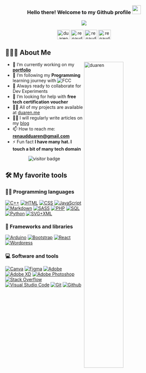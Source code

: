 <h3 align="center">
  Hello there! Welcome to my Github profile
  <img src="https://media.giphy.com/media/hvRJCLFzcasrR4ia7z/giphy.gif" width="28">
</h3>

<p align="center">
  <img src="https://readme-typing-svg.herokuapp.com?font=montserat&color=%2336BCF7&lines=I'm+Renaud+Ahouansou;But+you+can+call+me+%40duaren;I'm+Junior+FrontEnd+Developer;Recent+Focus+on+IT+Support;Also+interested+in+Cloud+Computing;Always+learning+new+things">
</p>

<p align="center">
<a href="https://codepen.io/duaren" target="blank"><img align="center" src="https://raw.githubusercontent.com/rahuldkjain/github-profile-readme-generator/master/src/images/icons/Social/codepen.svg" alt="duaren" height="30" width="40" /></a>
<a href="https://twitter.com/renauduaren" target="blank"><img align="center" src="https://raw.githubusercontent.com/rahuldkjain/github-profile-readme-generator/master/src/images/icons/Social/twitter.svg" alt="renauduaren" height="30" width="40" /></a>
<a href="https://linkedin.com/in/renaud-ahouansou" target="blank"><img align="center" src="https://raw.githubusercontent.com/rahuldkjain/github-profile-readme-generator/master/src/images/icons/Social/linked-in-alt.svg" alt="renaudahouansou" height="30" width="40" /></a>
<a href="https://instagram.com/renaud_duaren" target="blank"><img align="center" src="https://raw.githubusercontent.com/rahuldkjain/github-profile-readme-generator/master/src/images/icons/Social/instagram.svg" alt="renaud_duaren" height="30" width="40" /></a>
</p>


## 👨🏻‍💻 About Me
 <img align="right" width="50%" src="https://github-readme-stats.vercel.app/api?username=duaren&show_icons=true&locale=en" alt="duaren"/>

- 🔭 I’m currently working on  my [**portfolio**](https://duaren.github.io)
- 🌱 I’m following my **Programming** learning journey  with ![FCC](https://img.shields.io/badge/freecodecamp-27273D?logo=freecodecamp&logoColor=white)
- 🚀 Always ready to collaborate for Dev Experiments
- 🤝 I’m looking for help with **free tech certification voucher**
- 👨‍💻 All of my projects are available at [duaren.me](https://duaren.me)
- ✍🏾 I will regularly write articles on my [blog](https://duaren.me/blog)
- 📫 How to reach me: [**renaudduaren@gmail.com**](mailto:[**renaudduaren@gmail.com)
- ⚡ Fun fact **I have many hat. I touch a bit of many tech domain**

<p  align="center">
  <!--<img src="https://visitor-badge.glitch.me/badge?page_id=duaren.visitor-badge" alt="visitor badge"/> -->
  <!-- <img src="https://visitor-badges.glitch.me?username=duaren&repo=visitor-badge&style=for-the-badge&contentType=svg" alt="visitor badge"/> -->
  <img src="https://visitor-badge.laobi.icu/badge?page_id=duaren.duaren" alt="visitor badge"/>
</p>



## 🛠️ My favorite tools

### 👨‍💻 Programming languages
<p>
  <a href="https://github.com/search?q=user%3Aduaren+language%3Acpp"><img alt="C++" src="https://custom-icon-badges.herokuapp.com/badge/C++-9C033A.svg?logo=cpp2&logoColor=white"></a>
  <a href="https://github.com/search?q=user%3Aduaren+language%3Ahtml"><img alt="HTML" src="https://img.shields.io/badge/HTML-E34F26.svg?logo=html5&logoColor=white"></a>
  <a href="https://github.com/search?q=user%3Aduaren+language%3Acss"><img alt="CSS" src="https://img.shields.io/badge/CSS-1572B6.svg?logo=css3&logoColor=white"></a>
  <a href="https://github.com/search?q=user%3Aduaren+language%3Ajavascript"><img alt="JavaScript" src="https://img.shields.io/badge/JavaScript-F7DF1E.svg?logo=javascript&logoColor=black"></a>
  <a href="https://github.com/search?q=user%3Aduaren+language%3Amarkdown"><img alt="Markdown" src="https://img.shields.io/badge/Markdown-000000.svg?logo=markdown&logoColor=white"></a>
  <a href="https://github.com/search?q=user%3Aduaren+language%3Asass"><img alt="SASS" src="https://img.shields.io/badge/Sass-hotpink.svg?logo=SASS&logoColor=white"></a>
  <a href="https://github.com/search?q=user%3Aduaren+language%3Aphp"><img alt="PHP" src="https://img.shields.io/badge/PHP-777BB4.svg?logo=php&logoColor=white"></a>
  <a href="https://github.com/search?q=user%3Aduaren+language%3Asql"><img alt="SQL" src="https://custom-icon-badges.herokuapp.com/badge/SQL-025E8C.svg?logo=database&logoColor=white"></a>
  <a href="https://github.com/search?q=user%3Aduaren+language%3Apython"><img alt="Python" src="https://img.shields.io/badge/Python-14354C.svg?logo=python&logoColor=white"></a>
  <a href="https://github.com/search?q=user%3Aduaren+language%3Asvg"><img alt="SVG+XML" src="https://img.shields.io/badge/SVG%2BXML-e0982c.svg?logo=svg&logoColor=white"></a>

</p>
  
### 🧰 Frameworks and libraries
<p>
    <a href="#"><img alt="Arduino" src="https://img.shields.io/badge/-Arduino-00979D?logo=Arduino&logoColor=white"></a>
    <a href="#"><img alt="Bootstrap" src="https://img.shields.io/badge/Bootstrap-7952B3.svg?logo=bootstrap&logoColor=white"></a>
    <a href="#"><img alt="React" src="https://img.shields.io/badge/React-20232a.svg?logo=react&logoColor=%2361DAFB"></a>
    <a href="#"><img alt="Wordpress" src="https://img.shields.io/badge/Wordpress-21759B?logo=wordpress&logoColor=white"></a>
</p>

### 💻 Software and tools

<p> 
    <a href="#"><img alt="Canva" src="https://img.shields.io/badge/Canva-%2300C4CC.svg?logo=Canva&logoColor=white"></a>
    <a href="#"><img alt="Figma" src="https://img.shields.io/badge/figma-%23F24E1E.svg?logo=figma&logoColor=white"></a>
    <a href="#"><img alt="Adobe" src="https://img.shields.io/badge/Adobe-FF0000.svg?logo=adobe&logoColor=white"></a>
    <a href="#"><img alt="Adobe XD" src="https://img.shields.io/badge/Adobe%20XD-470137?logo=Adobe%20XD&logoColor=#FF61F6"></a>
    <a href="#"><img alt="Adobe Photoshop" src="https://img.shields.io/badge/adobe%20photoshop-%2331A8FF.svg?logo=adobe%20photoshop&logoColor=white"></a>
    <a href="#"><img alt="Stack Overflow" src="https://img.shields.io/badge/-Stack%20Overflow-FE7A16?logo=stack-overflow&logoColor=white"></a>
    <a href="#"><img alt="Visual Studio Code" src="https://img.shields.io/badge/Visual%20Studio%20Code-0078d7.svg?logo=visual-studio-code&logoColor=white"></a>
    <a href="#"><img alt="Git" src="https://img.shields.io/badge/Git-F05033.svg?logo=git&logoColor=white"></a>
    <a href="#"><img alt="Github" src="https://img.shields.io/badge/github-%23121011.svg?logo=github&logoColor=white"></a>
    
</p>



